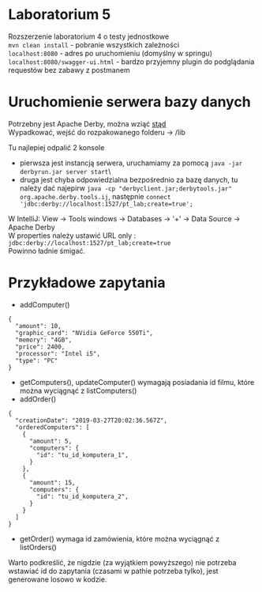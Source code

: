 # Laboratorium 5
Rozszerzenie laboratorium 4 o testy jednostkowe \
```mvn clean install``` - pobranie wszystkich zależności \
```localhost:8080``` - adres po uruchomieniu (domyślny w springu) \
```localhost:8080/swagger-ui.html``` - bardzo przyjemny plugin do podglądania requestów bez zabawy z postmanem

# Uruchomienie serwera bazy danych
Potrzebny jest Apache Derby, można wziąć [stąd](http://db.apache.org/derby/derby_downloads.html)\
Wypadkować, wejść do rozpakowanego folderu -> /lib

Tu najlepiej odpalić 2 konsole
* pierwsza jest instancją serwera, uruchamiamy za pomocą ```java -jar derbyrun.jar server start```\
* druga jest chyba odpowiedzialna bezpośrednio za bazę danych, tu należy dać najepirw ```java -cp "derbyclient.jar;derbytools.jar" org.apache.derby.tools.ij```, następnie ```connect 'jdbc:derby://localhost:1527/pt_lab;create=true';```

W IntelliJ: View -> Tools windows -> Databases -> '+' -> Data Source -> Apache Derby \
W properties należy ustawić URL only : ```jdbc:derby://localhost:1527/pt_lab;create=true``` \
Powinno ładnie śmigać.

# Przykładowe zapytania
* addComputer()
```
{
  "amount": 10,
  "graphic_card": "NVidia GeForce 550Ti",
  "memory": "4GB",
  "price": 2400,
  "processor": "Intel i5",
  "type": "PC"
}
```
* getComputers(), updateComputer() wymagają posiadania id filmu, które można wyciągnąć z listComputers()
* addOrder()
```
{
  "creationDate": "2019-03-27T20:02:36.567Z",
  "orderedComputers": [
    {
      "amount": 5,
      "computers": {
        "id": "tu_id_komputera_1",
      }
    },
    {
      "amount": 15,
      "computers": {
        "id": "tu_id_komputera_2",
      }
    }
  ]
}
```
* getOrder() wymaga id zamówienia, które można wyciągnąć z listOrders()

Warto podkreślić, że nigdzie (za wyjątkiem powyższego) nie potrzeba wstawiać id do zapytania (czasami w pathie potrzeba tylko), jest generowane losowo w kodzie.